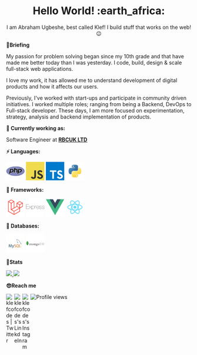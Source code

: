 <h1 align= "center"><b>Hello World! :earth_africa:</b></h1>

<p align="center">
I am Abraham Ugbeshe, best called Klef! I build stuff that works on the web! 😉
</p>


**🎤Briefing**

My passion for problem solving began since my 10th grade and that have made me better today than I was yesterday. I code, build, design & scale full-stack web applications.

I love my work, it has allowed me to understand development of digital products and how it affects our users.

Previously, I've worked with start-ups and participate in community driven initiatives. I worked multiple roles; ranging from being a Backend, DevOps to Full-stack developer. These days, I am more focused on experimentation, strategy, analysis and backend implementation of products.
</p>

**💼 Currently working as:**

Software Engineer at <a href="https://roybarber.com" target="_blank"><b>RBCUK LTD</b></a>

**⚡️ Languages:**

<code><img height="50" src="https://raw.githubusercontent.com/github/explore/80688e429a7d4ef2fca1e82350fe8e3517d3494d/topics/php/php.png"></code>
<code><img height="50" src="https://raw.githubusercontent.com/github/explore/80688e429a7d4ef2fca1e82350fe8e3517d3494d/topics/javascript/javascript.png"></code>
<code><img height="50" src="https://raw.githubusercontent.com/github/explore/80688e429a7d4ef2fca1e82350fe8e3517d3494d/topics/typescript/typescript.png"></code>
<code><img height="50" src="https://raw.githubusercontent.com/github/explore/80688e429a7d4ef2fca1e82350fe8e3517d3494d/topics/python/python.png"></code>

**🌱 Frameworks:**

<code><img height="50" src="https://raw.githubusercontent.com/github/explore/80688e429a7d4ef2fca1e82350fe8e3517d3494d/topics/laravel/laravel.png"></code>
<code><img height="50" src="https://raw.githubusercontent.com/github/explore/80688e429a7d4ef2fca1e82350fe8e3517d3494d/topics/express/express.png"></code>
<code><img height="50" src="https://raw.githubusercontent.com/github/explore/80688e429a7d4ef2fca1e82350fe8e3517d3494d/topics/vue/vue.png"></code>
<code><img height="50" src="https://raw.githubusercontent.com/github/explore/80688e429a7d4ef2fca1e82350fe8e3517d3494d/topics/react/react.png"></code>

**🚀 Databases:**

<code><img height="50" src="https://raw.githubusercontent.com/github/explore/80688e429a7d4ef2fca1e82350fe8e3517d3494d/topics/mysql/mysql.png"></code>
<code><img height="50" src="https://raw.githubusercontent.com/github/explore/80688e429a7d4ef2fca1e82350fe8e3517d3494d/topics/mongodb/mongodb.png"></code>

**🎉Stats**

<a href="https://github.com/klefcodes">
  <img height="180em" src="https://github-readme-stats.vercel.app/api?username=klefcodes&count_private=true&show_icons=true&theme=algolia" />
  <img height="180em" src="https://github-readme-stats.vercel.app/api/top-langs/?username=klefcodes&layout=compact&show_icons=true&theme=algolia" />
</a>

**😎Reach me**

<a href="https://twitter.com/klefcodes">
  <img align="left" alt="klefcodes | Twitter" width="22px" src="https://cdn.jsdelivr.net/npm/simple-icons@v3/icons/twitter.svg" />
</a>
<a href="https://www.linkedin.com/in/klefcodes">
  <img align="left" alt="klefcodes's LinkdeIn" width="22px" src="https://cdn.jsdelivr.net/npm/simple-icons@v3/icons/linkedin.svg" />
</a>
<a href="https://www.instagram.com/klefcodes">
  <img align="left" alt="klefcodes's Instagram" width="22px" src="https://cdn.jsdelivr.net/npm/simple-icons@v3/icons/instagram.svg" />
</a>

![Profile views](https://gpvc.arturio.dev/klefcodes)

